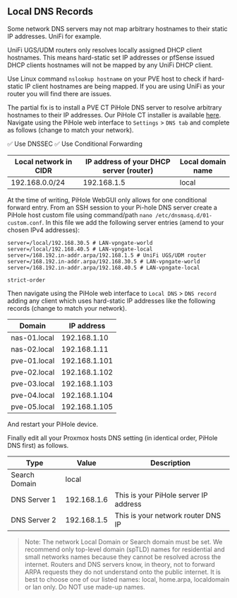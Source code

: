 <h2>Local DNS Records</h2>

Some network DNS servers may not map arbitrary hostnames to their static IP addresses. UniFi for example.

UniFi UGS/UDM routers only resolves locally assigned DHCP client hostnames. This means hard-static set IP addresses or pfSense issued DHCP clients hostnames will not be mapped by any UniFi DHCP client.

Use Linux command `nslookup hostname` on your PVE host to check if hard-static IP client hostnames are being mapped. If you are using UniFi as your router you will find there are issues.

The partial fix is to install a PVE CT PiHole DNS server to resolve arbitrary hostnames to their IP addresses. Our PiHole CT installer is available [here](https://github.com/aquacate/pve-homelab). Navigate using the PiHole web interface to `Settings` > `DNS tab` and complete as follows (change to match your network).

:white_check_mark: Use DNSSEC
:white_check_mark: Use Conditional Forwarding

|Local network in CIDR|IP address of your DHCP server (router)|Local domain name
|----|----|----
|192.168.0.0/24|192.168.1.5|local

At the time of writing, PiHole WebGUI only allows for one conditional forward entry. From an SSH session to your Pi-hole DNS server create a PiHole host custom file using command/path `nano /etc/dnsmasq.d/01-custom.conf`. In this file we add the following server entries (amend to your chosen IPv4 addresses):

```
server=/local/192.168.30.5 # LAN-vpngate-world
server=/local/192.168.40.5 # LAN-vpngate-local
server=/168.192.in-addr.arpa/192.168.1.5 # UniFi UGS/UDM router
server=/168.192.in-addr.arpa/192.168.30.5 # LAN-vpngate-world
server=/168.192.in-addr.arpa/192.168.40.5 # LAN-vpngate-local

strict-order
```

Then navigate using the PiHole web interface to `Local DNS` > `DNS record` adding any client which uses hard-static IP addresses like the following records (change to match your network).

|Domain|IP address
|----|----
|nas-01.local|192.168.1.10
|nas-02.local|192.168.1.11
|pve-01.local|192.168.1.101
|pve-02.local|192.168.1.102
|pve-03.local|192.168.1.103
|pve-04.local|192.168.1.104
|pve-05.local|192.168.1.105

And restart your PiHole device.

Finally edit all your Proxmox hosts DNS setting (in identical order, PiHole DNS first) as follows.

|Type|Value|Description
|----|----|----
|Search Domain|local
|DNS Server 1|192.168.1.6|This is your PiHole server IP address
|DNS Server 2|192.168.1.5|This is your network router DNS IP


> Note: The network Local Domain or Search domain must be set. We recommend only top-level domain (spTLD) names for residential and small networks names because they cannot be resolved across the internet. Routers and DNS servers know, in theory, not to forward ARPA requests they do not understand onto the public internet. It is best to choose one of our listed names: local, home.arpa, localdomain or lan only. Do NOT use made-up names.
